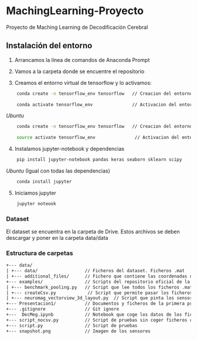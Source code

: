 # MachingLearning-Proyecto
Proyecto de Maching Learning de Decodificación Cerebral

## Instalación del entorno

1. Arrancamos la línea de comandos de Anaconda Prompt

2. Vamos a la carpeta donde se encuentre el repositorio

3. Creamos el entorno virtual de tensorflow y lo activamos:

```sh
    conda create -n tensorflow_env tensorflow   // Creacion del entorno virtual
    
    conda activate tensorflow_env               // Activacion del entorno virtual
```
*Ubuntu*
```sh
    conda create -n tensorflow_env tensorflow   // Creacion del entorno virtual
    
    source activate tensorflow_env               // Activacion del entorno virtual
```
	 
4. Instalamos jupyter-notebook y dependencias

```sh
    pip install jupyter-notebook pandas keras seaborn sklearn scipy
```
*Ubuntu* (Igual con todas las dependencias)
```sh
    conda install jupyter
```

5. Iniciamos jupyter

```sh
    jupyter noteook
```


### Dataset 

El dataset se encuentra en la carpeta de Drive. Estos archivos se deben descargar y poner en la carpeta data/data

### Estructura de carpetas

```sh
+--- data/
| +--- data/                  // Ficheros del dataset. Ficheros .mat
| +--- additional_files/      // Fichero que contiene las coordenadas de los sensores. Se utilizó para crear la imagen de los sensores
+--- examples/                // Scripts del repositorio oficial de la competición 
| +--- benchmark_pooling.py   // Script que lee todos los ficheros .mat, realiza un preprocesado y clasifica con LogicRegression
| +--- createCsv.py            // Script que permite pasar los ficheros .mat a formato csv
| +--- neuromag_vectorview_3d_layout.py  // Script que pinta los sensores en un dibujo.
+--- Presentacion1/           // Documentos y ficheros de la primera presentación
+--- .gitignore               // Git ignore
+---  DecMeg.ipynb            // Notebook que coge los datos de los ficheros .mat, realiza preprocesamiento de ventana de 500ms y devuelve X_train y y_train
+--- script_nocsv.py          // Script de pruebas sin coger ficheros csv. Sólo trabaando con ficheros .mat
+--- script.py                // Script de pruebas
+--- snapshot.png             // Imagen de los sensores
```
